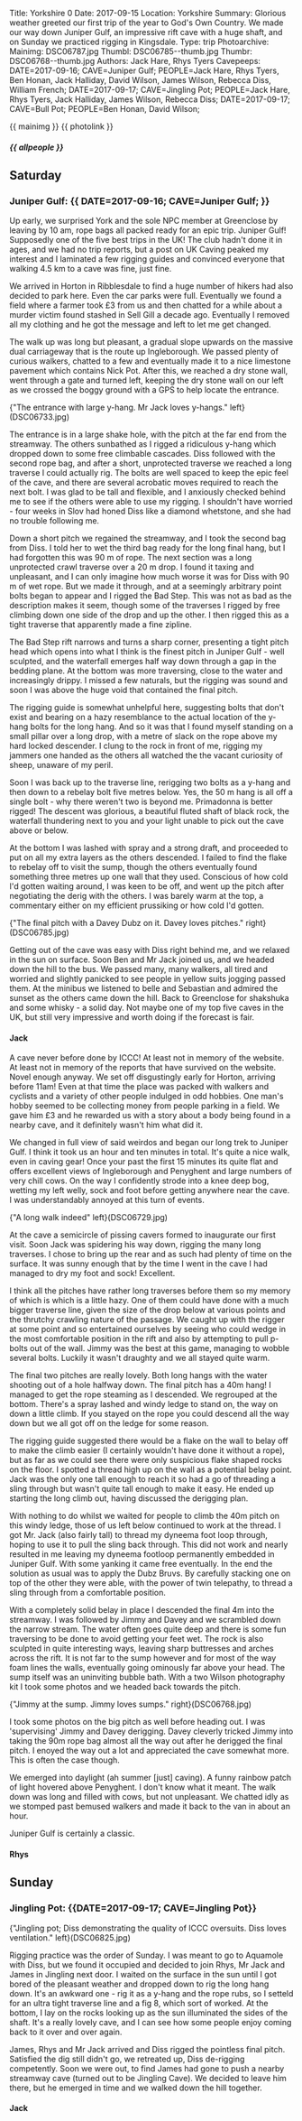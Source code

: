 Title: Yorkshire 0
Date: 2017-09-15
Location: Yorkshire
Summary: Glorious weather greeted our first trip of the year to God's Own Country. We made our way down Juniper Gulf, an impressive rift cave with a huge shaft, and on Sunday we practiced rigging in Kingsdale.
Type: trip
Photoarchive:
Mainimg: DSC06787.jpg
Thumbl: DSC06785--thumb.jpg
Thumbr: DSC06768--thumb.jpg
Authors: Jack Hare, Rhys Tyers
Cavepeeps: DATE=2017-09-16; CAVE=Juniper Gulf; PEOPLE=Jack Hare, Rhys Tyers, Ben Honan, Jack Halliday, David Wilson, James Wilson, Rebecca Diss, William French;
           DATE=2017-09-17; CAVE=Jingling Pot; PEOPLE=Jack Hare, Rhys Tyers,  Jack Halliday, James Wilson, Rebecca Diss;
           DATE=2017-09-17; CAVE=Bull Pot; PEOPLE=Ben Honan, David Wilson;
           
{{ mainimg }}
{{ photolink }}
##### {{ allpeople }}

## Saturday

### Juniper Gulf: {{ DATE=2017-09-16; CAVE=Juniper Gulf; }}

Up early, we surprised York and the sole NPC member at Greenclose by leaving by 10 am, rope bags all packed ready for an epic trip. Juniper Gulf! Supposedly one of the five best trips in the UK! The club hadn't done it in ages, and we had no trip reports, but a post on UK Caving peaked my interest and I laminated a few rigging guides and convinced everyone that walking 4.5 km to a cave was fine, just fine.

We arrived in Horton in Ribblesdale to find a huge number of hikers had also decided to park here. Even the car parks were full. Eventually we found a field where a farmer took £3 from us and then chatted for a while about a murder victim found stashed in Sell Gill a decade ago. Eventually I removed all my clothing and he got the message and left to let me get changed.

The walk up was long but pleasant, a gradual slope upwards on the massive dual carriageway that is the route up Ingleborough. We passed plenty of curious walkers, chatted to a few and eventually made it to a nice limestone pavement which contains Nick Pot. After this, we reached a dry stone wall, went through a gate and turned left, keeping the dry stone wall on our left as we crossed the boggy ground with a GPS to help locate the entrance.

{"The entrance with large y-hang. Mr Jack loves y-hangs." left}(DSC06733.jpg)

The entrance is in a large shake hole, with the pitch at the far end from the streamway. The others sunbathed as I rigged a ridiculous y-hang which dropped down to some free climbable cascades. Diss followed with the second rope bag, and after a short, unprotected traverse we reached a long traverse I could actually rig. The bolts are well spaced to keep the epic feel of the cave, and there are several acrobatic moves required to reach the next bolt. I was glad to be tall and flexible, and I anxiously checked behind me to see if the others were able to use my rigging. I shouldn't have worried - four weeks in Slov had honed Diss like a diamond whetstone, and she had no trouble following me.

Down a short pitch we regained the streamway, and I took the second bag from Diss. I told her to wet the third bag ready for the long final hang, but I had forgotten this was 90 m of rope. The next section was a long unprotected crawl traverse over a 20 m drop. I found it taxing and unpleasant, and I can only imagine how much worse it was for Diss with 90 m of wet rope. But we made it through, and at a seemingly arbitrary point bolts began to appear and I rigged the Bad Step. This was not as bad as the description makes it seem, though some of the traverses I rigged by free climbing down one side of the drop and up the other. I then rigged this as a tight traverse that apparently made a fine zipline.

The Bad Step rift narrows and turns a sharp corner, presenting a tight pitch head which opens into what I think is the finest pitch in Juniper Gulf - well sculpted, and the waterfall emerges half way down through a gap in the bedding plane. At the bottom was more traversing, close to the water and increasingly drippy. I missed a few naturals, but the rigging was sound and soon I was above the huge void that contained the final pitch.

The rigging guide is somewhat unhelpful here, suggesting bolts that don't exist and bearing on a hazy resemblance to the actual location of the y-hang bolts for the long hang. And so it was that I found myself standing on a small pillar over a long drop, with a metre of slack on the rope above my hard locked descender. I clung to the rock in front of me, rigging my jammers one handed as the others all watched the the vacant curiosity of sheep, unaware of my peril.

Soon I was back up to the traverse line, rerigging two bolts as a y-hang and then down to a rebelay bolt five metres below. Yes, the 50 m hang is all off a single bolt - why there weren't two is beyond me. Primadonna is better rigged! The descent was glorious, a beautiful fluted shaft of black rock, the waterfall thundering next to you and your light unable to pick out the cave above or below.

At the bottom I was lashed with spray and a strong draft, and proceeded to put on all my extra layers as the others descended. I failed to find the flake to rebelay off to visit the sump, though the others eventually found something three metres up one wall that they used. Conscious of how cold I'd gotten waiting around, I was keen to be off, and went up the pitch after negotiating the derig with the others. I was barely warm at the top, a commentary either on my efficient prussiking or how cold I'd gotten.

{"The final pitch with a Davey Dubz on it. Davey loves pitches." right}(DSC06785.jpg)

Getting out of the cave was easy with Diss right behind me, and we relaxed in the sun on surface. Soon Ben and Mr Jack joined us, and we headed down the hill to the bus. We passed many, many walkers, all tired and worried and slightly panicked to see people in yellow suits jogging passed them. At the minibus we listened to belle and Sebastian and admired the sunset as the others came down the hill. Back to Greenclose for shakshuka and some whisky - a solid day. Not maybe one of my top five caves in the UK, but still very impressive and worth doing if the forecast is fair.

#### Jack

A cave never before done by ICCC! At least not in memory of the website. At least not in memory of the reports that have survived on the website. Novel enough anyway. We set off disgustingly early for Horton, arriving before 11am! Even at that time the place was packed with walkers and cyclists and a variety of other people indulged in odd hobbies. One man's hobby seemed to be collecting money from people parking in a field. We gave him £3 and he rewarded us with a story about a body being found in a nearby cave, and it definitely wasn't him what did it.

We changed in full view of said weirdos and began our long trek to Juniper Gulf. I think it took us an hour and ten minutes in total. It's quite a nice walk, even in caving gear! Once your past the first 15 minutes its quite flat and offers excellent views of Ingleborough and Penyghent and large numbers of very chill cows. On the way I confidently strode into a knee deep bog, wetting my left welly, sock and foot before getting anywhere near the cave. I was understandably annoyed at this turn of events.

{"A long walk indeed" left}(DSC06729.jpg)

At the cave a semicircle of pissing cavers formed to inaugurate our first visit. Soon Jack was spidering his way down, rigging the many long traverses. I chose to bring up the rear and as such had plenty of time on the surface. It was sunny enough that by the time I went in the cave I had managed to dry my foot and sock! Excellent.

I think all the pitches have rather long traverses before them so my memory of which is which is a little hazy. One of them could have done with a much bigger traverse line, given the size of the drop below at various points and the thrutchy crawling nature of the passage. We caught up with the rigger at some point and so entertained ourselves by seeing who could wedge in the most comfortable position in the rift and also by attempting to pull p-bolts out of the wall. Jimmy was the best at this game, managing to wobble several bolts. Luckily it wasn't draughty and we all stayed quite warm.

The final two pitches are really lovely. Both long hangs with the water shooting out of a hole halfway down. The final pitch has a 40m hang! I managed to get the rope steaming as I descended. We regrouped at the bottom. There's a spray lashed and windy ledge to stand on, the way on down a little climb. If you stayed on the rope you could descend all the way down but we all got off on the ledge for some reason.

The rigging guide suggested there would be a flake on the wall to belay off to make the climb easier (I certainly wouldn't have done it without a rope), but as far as we could see there were only suspicious flake shaped rocks on the floor. I spotted a thread high up on the wall as a potential belay point. Jack was the only one tall enough to reach it so had a go of threading a sling through but wasn't quite tall enough to make it easy. He ended up starting the long climb out, having discussed the derigging plan.

With nothing to do whilst we waited for people to climb the 40m pitch on this windy ledge, those of us left below continued to work at the thread. I got Mr. Jack (also fairly tall) to thread my dyneema foot loop through, hoping to use it to pull the sling back through. This did not work and nearly resulted in me leaving my dyneema footloop permanently embedded in Juniper Gulf. With some yanking it came free eventually. In the end the solution as usual was to apply the Dubz Bruvs. By carefully stacking one on top of the other they were able, with the power of twin telepathy, to thread a sling through from a comfortable position. 

With a completely solid belay in place I descended the final 4m into the streamway. I was followed by Jimmy and Davey and we scrambled down the narrow stream. The water often goes quite deep and there is some fun traversing to be done to avoid getting your feet wet. The rock is also sculpted in quite interesting ways, leaving sharp buttresses and arches across the rift. It is not far to the sump however and for most of the way foam lines the walls, eventually going ominously far above your head. The sump itself was an uninviting bubble bath. With a two Wilson photography kit I took some photos and we headed back towards the pitch.

{"Jimmy at the sump. Jimmy loves sumps." right}(DSC06768.jpg)

I took some photos on the big pitch as well before heading out. I was 'supervising' Jimmy and Davey derigging. Davey cleverly tricked Jimmy into taking the 90m rope bag almost all the way out after he derigged the final pitch. I enoyed the way out a lot and appreciated the cave somewhat more. This is often the case though.

We emerged into daylight (ah summer [just] caving). A funny rainbow patch of light hovered above Penyghent. I don't know what it meant. The walk down was long and filled with cows, but not unpleasant. We chatted idly as we stomped past bemused walkers and made it back to the van in about an hour.

Juniper Gulf is certainly a classic.

#### Rhys

## Sunday

### Jingling Pot: {{DATE=2017-09-17; CAVE=Jingling Pot}}

{"Jingling pot; Diss demonstrating the quality of ICCC oversuits. Diss loves ventilation." left}(DSC06825.jpg)

Rigging practice was the order of Sunday. I was meant to go to Aquamole with Diss, but we found it occupied and decided to join Rhys, Mr Jack and James in Jingling next door. I waited on the surface in the sun until I got bored of the pleasant weather and dropped down to rig the long hang down. It's an awkward one - rig it as a y-hang and the rope rubs, so I setteld for an ultra tight traverse line and a fig 8, which sort of worked. At the bottom, I lay on the rocks looking up as the sun illuminated the sides of the shaft. It's a really lovely cave, and I can see how some people enjoy coming back to it over and over again.

James, Rhys and Mr Jack arrived and Diss rigged the pointless final pitch. Satisfied the dig still didn't go, we retreated up, Diss de-rigging competently. Soon we were out, to find James had gone to push a nearby streamway cave (turned out to be Jingling Cave). We decided to leave him there, but he emerged in time and we walked down the hill together.

#### Jack